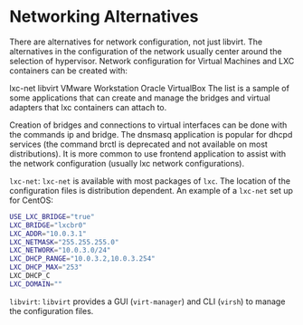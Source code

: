 # Networking Alternatives

There are alternatives for network configuration, not just libvirt. The alternatives in the configuration of the network usually center around the selection of hypervisor. Network configuration for Virtual Machines and LXC containers can be created with:

lxc-net
libvirt
VMware Workstation
Oracle VirtualBox
The list is a sample of some applications that can create and manage the bridges and virtual adapters that lxc containers can attach to.

Creation of bridges and connections to virtual interfaces can be done with the commands ip and bridge. The dnsmasq application is popular for dhcpd services (the command brctl is deprecated and not available on most distributions). It is more common to use frontend application to assist with the network configuration (usually lxc network configurations).

`lxc-net`:
`lxc-net` is available with most packages of `lxc`. The location of the configuration files is distribution dependent. An example of a `lxc-net` set up for CentOS:

```bash
USE_LXC_BRIDGE="true"
LXC_BRIDGE="lxcbr0"
LXC_ADDR="10.0.3.1"
LXC_NETMASK="255.255.255.0"
LXC_NETWORK="10.0.3.0/24"
LXC_DHCP_RANGE="10.0.3.2,10.0.3.254"
LXC_DHCP_MAX="253"
LXC_DHCP_C
LXC_DOMAIN=""
```

`libvirt`:
`libvirt` provides a GUI (`virt-manager`) and CLI (`virsh`) to manage the configuration files.
